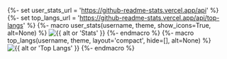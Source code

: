 {%- set user_stats_url = 'https://github-readme-stats.vercel.app/api' %}
{%- set top_langs_url = 'https://github-readme-stats.vercel.app/api/top-langs' %}
{%- macro user_stats(username, theme, show_icons=True, alt=None) %}
<img src="{{ user_stats_url + '?username=' + username + '&theme=' + theme + '&show_icons' + show_icons | string  }}" alt="{{ alt or 'Stats' }}" />
{%- endmacro %}
{%- macro top_langs(username, theme, layout='compact', hide=[], alt=None) %}
<img src="{{ top_langs_url + '?username=' + username + '&theme=' + theme + '&layout=' + layout + '&hide=' + hide | join(',') }}" alt="{{ alt or 'Top Langs' }}" />
{%- endmacro %}
